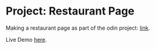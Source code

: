 # Project: Restaurant Page

Making a restaurant page as part of the odin project: [link](https://www.theodinproject.com/lessons/node-path-javascript-restaurant-page).

Live Demo [here](https://quackbear57.github.io/odin-restaurant-page/).